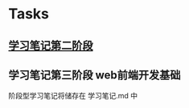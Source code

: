 # Tasks
## [学习笔记第二阶段 ](https://github.com/kidoom/TASKS/blob/master/%E5%AD%A6%E4%B9%A0%E7%AC%94%E8%AE%B0.md)
## 学习笔记第三阶段 web前端开发基础
阶段型学习笔记将储存在 学习笔记.md 中
